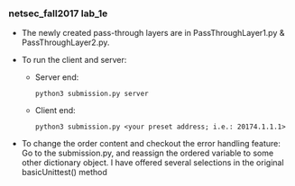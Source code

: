 ### netsec_fall2017 lab_1e

* The newly created pass-through layers are in PassThroughLayer1.py & PassThroughLayer2.py. 

* To run the client and server:
  * Server end:
    
    ```
    python3 submission.py server
    ```
  
  * Client end:
    
    ```
    python3 submission.py <your preset address; i.e.: 20174.1.1.1>
    ```

* To change the order content and checkout the error handling feature:
  Go to the submission.py, and reassign the ordered variable to some other dictionary object. I have offered several selections in the original basicUnittest() method
  
